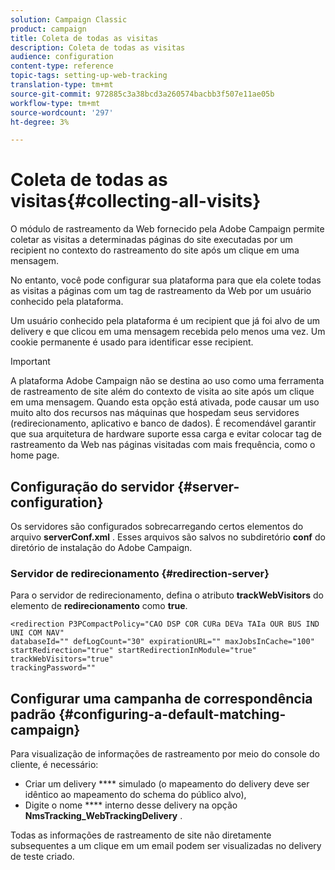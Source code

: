 ```yaml
---
solution: Campaign Classic
product: campaign
title: Coleta de todas as visitas
description: Coleta de todas as visitas
audience: configuration
content-type: reference
topic-tags: setting-up-web-tracking
translation-type: tm+mt
source-git-commit: 972885c3a38bcd3a260574bacbb3f507e11ae05b
workflow-type: tm+mt
source-wordcount: '297'
ht-degree: 3%

---
```



# Coleta de todas as visitas{#collecting-all-visits}

O módulo de rastreamento da Web fornecido pela Adobe Campaign permite coletar as visitas a determinadas páginas do site executadas por um recipient no contexto do rastreamento do site após um clique em uma mensagem.

No entanto, você pode configurar sua plataforma para que ela colete todas as visitas a páginas com um tag de rastreamento da Web por um usuário conhecido pela plataforma.

Um usuário conhecido pela plataforma é um recipient que já foi alvo de um delivery e que clicou em uma mensagem recebida pelo menos uma vez. Um cookie permanente é usado para identificar esse recipient.

>[!IMPORTANT]
>
>A plataforma Adobe Campaign não se destina ao uso como uma ferramenta de rastreamento de site além do contexto de visita ao site após um clique em uma mensagem. Quando esta opção está ativada, pode causar um uso muito alto dos recursos nas máquinas que hospedam seus servidores (redirecionamento, aplicativo e banco de dados). É recomendável garantir que sua arquitetura de hardware suporte essa carga e evitar colocar tag de rastreamento da Web nas páginas visitadas com mais frequência, como o home page.

## Configuração do servidor {#server-configuration}

Os servidores são configurados sobrecarregando certos elementos do arquivo **serverConf.xml** . Esses arquivos são salvos no subdiretório **conf** do diretório de instalação do Adobe Campaign.

### Servidor de redirecionamento {#redirection-server}

Para o servidor de redirecionamento, defina o atributo **trackWebVisitors** do elemento de **redirecionamento** como **true**.

```
<redirection P3PCompactPolicy="CAO DSP COR CURa DEVa TAIa OUR BUS IND UNI COM NAV"
databaseId="" defLogCount="30" expirationURL="" maxJobsInCache="100"
startRedirection="true" startRedirectionInModule="true" trackWebVisitors="true"
trackingPassword=""
```

## Configurar uma campanha de correspondência padrão {#configuring-a-default-matching-campaign}

Para visualização de informações de rastreamento por meio do console do cliente, é necessário:

* Criar um delivery **** simulado (o mapeamento do delivery deve ser idêntico ao mapeamento do schema do público alvo),
* Digite o nome **** interno desse delivery na opção **NmsTracking_WebTrackingDelivery** .

Todas as informações de rastreamento de site não diretamente subsequentes a um clique em um email podem ser visualizadas no delivery de teste criado.
